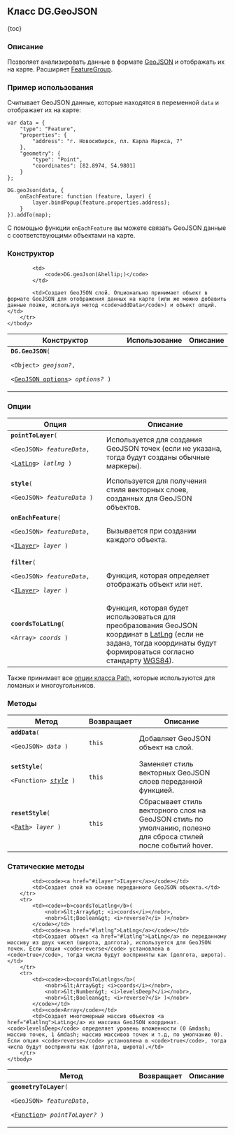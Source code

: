 ## Класс DG.GeoJSON

{toc}

### Описание

Позволяет анализировать данные в формате <a href="http://geojson.org/geojson-spec.html" target="_blank">GeoJSON</a> и отображать их на карте. Расширяет [FeatureGroup](#).

### Пример использования

Считывает GeoJSON данные, которые находятся в переменной `data` и отображает их на карте:

    var data = {
        "type": "Feature",
        "properties": {
            "address": "г. Новосибирск, пл. Карла Маркса, 7"
        },
        "geometry": {
            "type": "Point",
            "coordinates": [82.8974, 54.9801]
        }
    };

    DG.geoJson(data, {
        onEachFeature: function (feature, layer) {
            layer.bindPopup(feature.properties.address);
        }
    }).addTo(map);

С помощью функции `onEachFeature` вы можете связать GeoJSON данные с соответствующими объектами на карте.

### Конструктор
<table>
    <thead>
        <tr>
            <th>Конструктор</th>
            <th>Использование</th>
            <th>Описание</th>
        </tr>
    </thead>
    <tbody>
        <tr>
            <td><code><b>DG.GeoJSON</b>(
                <nobr>&lt;Object&gt; <i>geojson?</i></nobr>,
                <nobr>&lt;<a href="#опции">GeoJSON options</a>&gt; <i>options?</i> )</nobr>
            </code></td>

            <td>
                <code>DG.geoJson(&hellip;)</code>
            </td>

            <td>Создает GeoJSON слой. Опционально принимает объект в формате GeoJSON для отображения данных на карте (или же можно добавить данные позже, используя метод <code>addData</code>) и объект опций.</td>
        </tr>
    </tbody>
</table>

### Опции
<table>
    <thead>
        <tr>
            <th>Опция</th>
            <th>Описание</th>
        </tr>
    </thead>
    <tbody>
        <tr id="geojson-pointtolayer">
            <td><code><b>pointToLayer</b>(
                <nobr>&lt;GeoJSON&gt; <i>featureData</i></nobr>,
                <nobr>&lt;<a href="#latlng">LatLng</a>&gt; <i>latlng</i> )</nobr>
            </code></td>
            <td>Используется для создания GeoJSON точек (если не указана, тогда будут созданы обычные маркеры).</td>
        </tr>
        <tr id="geojson-style">
            <td><code><b>style</b>(
                <nobr>&lt;GeoJSON&gt; <i>featureData</i> )</nobr>
            </code></td>
            <td>Используется для получения стиля векторных слоев, созданных для GeoJSON объектов.</td>
        </tr>
        <tr id="geojson-oneachfeature">
            <td><code><b>onEachFeature</b>(
                <nobr>&lt;GeoJSON&gt; <i>featureData</i></nobr>,
                <nobr>&lt;<a href="#ilayer">ILayer</a>&gt; <i>layer</i> )</nobr>
            </code></td>
            <td>Вызывается при создании каждого объекта.</td>
        </tr>
        <tr id="geojson-filter">
            <td><code><b>filter</b>(
                <nobr>&lt;GeoJSON&gt; <i>featureData</i></nobr>,
                <nobr>&lt;<a href="#ilayer">ILayer</a>&gt; <i>layer</i> )</nobr>
            </code></td>
            <td>Функция, которая определяет отображать объект или нет.</td>
        </tr>
        <tr id="geojson-coordstolatlng">
            <td><code><b>coordsToLatLng</b>(
                <nobr>&lt;Array&gt; <i>coords</i></nobr> )</nobr>
            </code></td>
            <td>Функция, которая будет использоваться для преобразования GeoJSON координат в <a href="#latlng">LatLng</a> (если не задана, тогда координаты будут формироваться согласно стандарту <a href="http://ru.wikipedia.org/wiki/WGS_84" target="_blank">WGS84</a>).</td>
        </tr>
    </tbody>
</table>

<p>Также принимает все <a href="#path-options">опции класса Path</a>, которые используются для ломаных и многоугольников.</p>

### Методы
<table>
    <thead>
        <tr>
            <th>Метод</th>
            <th>Возвращает</th>
            <th>Описание</th>
        </tr>
    </thead>
    <tbody>
        <tr>
            <td><code><b>addData</b>(
                <nobr>&lt;GeoJSON&gt; <i>data</i> )</nobr>
            </code></td>
            <td><code>this</code></td>
            <td>Добавляет GeoJSON объект на слой.</td>
        </tr>
        <tr id="geojson-setstyle">
            <td><code><b>setStyle</b>(
                <nobr>&lt;Function&gt; <i><a href="#geojson-style">style</a></i> )</nobr>
            </code></td>
            <td><code>this</code></td>
            <td>Заменяет стиль векторных GeoJSON слоев переданной функцией.</td>
        </tr>
        <tr id="geojson-resetstyle">
            <td><code><b>resetStyle</b>(
                <nobr>&lt;<a href="#path">Path</a>&gt; <i>layer</i> )</nobr>
            </code></td>
            <td><code>this</code></td>
            <td>Сбрасывает стиль векторного слоя на GeoJSON стиль по умолчанию, полезно для сброса стилей после событий hover.</td>
        </tr>
    </tbody>
</table>

### Статические методы
<table>
    <thead>
        <tr>
            <th>Метод</th>
            <th>Возвращает</th>
            <th>Описание</th>
        </tr>
    </thead>
    <tbody>
        <tr>
            <td><code><b>geometryToLayer</b>(
                <nobr>&lt;GeoJSON&gt; <i>featureData</i></nobr>,
                <nobr>&lt;<a href="#geojson-pointtolayer">Function</a>&gt; <i>pointToLayer?</i> )</nobr>
            </code></td>

            <td><code><a href="#ilayer">ILayer</a></code></td>
            <td>Создает слой на основе переданного GeoJSON объекта.</td>
        </tr>
        <tr>
            <td><code><b>coordsToLatlng</b>(
                <nobr>&lt;Array&gt; <i>coords</i></nobr>,
                <nobr>&lt;Boolean&gt; <i>reverse?</i> )</nobr>
            </code></td>
            <td><code><a href="#latlng">LatLng</a></code></td>
            <td>Создает объект <a href="#latlng">LatLng</a> по переданному массиву из двух чисел (широта, долгота), используется для GeoJSON точек. Если опция <code>reverse</code> установлена в <code>true</code>, тогда числа будут восприняты как (долгота, широта).</td>
        </tr>
        <tr>
            <td><code><b>coordsToLatlngs</b>(
                <nobr>&lt;Array&gt; <i>coords</i></nobr>,
                <nobr>&lt;Number&gt; <i>levelsDeep?</i></nobr>,
                <nobr>&lt;Boolean&gt; <i>reverse?</i> )</nobr>
            </code></td>
            <td><code>Array</code></td>
            <td>Создает многомерный массив объектов <a href="#latlng">LatLng</a> из массива GeoJSON координат. <code>levelsDeep</code> определяет уровень вложенности (0 &mdash; массив точек, 1 &mdash; массив массивов точек и т.д, по умолчанию 0). Если опция <code>reverse</code> установлена в <code>true</code>, тогда числа будут восприняты как (долгота, широта).</td>
        </tr>
    </tbody>
</table>